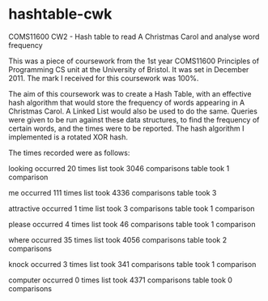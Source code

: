 hashtable-cwk
=============

COMS11600 CW2 - Hash table to read A Christmas Carol and analyse word frequency

This was a piece of coursework from the 1st year COMS11600 Principles of Programming CS unit at the University of Bristol. It was set in December 2011. The mark I received for this coursework was 100%.

The aim of this coursework was to create a Hash Table, with an effective hash algorithm that would store the frequency of words appearing in A Christmas Carol. A Linked List would also be used to do the same. Queries were given to be run against these data structures, to find the frequency of certain words, and the times were to be reported. The hash algorithm I implemented is a rotated XOR hash.

The times recorded were as follows:

looking
  occurred 20 times
	list took 3046 comparisons
	table took 1 comparison

me
	occurred 111 times
	list took 4336 comparisons
	table took 3

attractive
	occurred 1 time
	list took 3 comparisons
	table took 1 comparison

please
	occurred 4 times
	list took 46 comparisons
	table took 1 comparison

where
	occurred 35 times
	list took 4056 comparisons
	table took 2 comparisons
	
knock
	occurred 3 times
	list took 341 comparisons
	table took 1 comparison

computer
	occurred 0 times
	list took 4371 comparisons
	table took 0 comparisons
